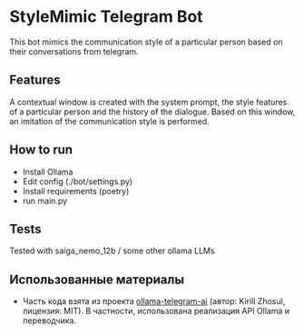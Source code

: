 # StyleMimic Telegram Bot

This bot mimics the communication style of a particular person based on their conversations from telegram.

## Features

A contextual window is created with the system prompt, the style features of a particular person and the history of the dialogue. Based on this window, an imitation of the communication style is performed.

## How to run
- Install Ollama
- Edit config (./bot/settings.py)
- Install requirements (poetry)
- run main.py


## Tests
Tested with saiga_nemo_12b / some other ollama LLMs

## Использованные материалы
- Часть кода взята из проекта [ollama-telegram-ai](https://github.com/kirillzhosul/ollama-telegram-ai) (автор: Kirill Zhosul, лицензия: MIT). 
  В частности, использована реализация API Ollama и переводчика.